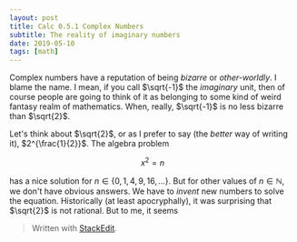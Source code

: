```yaml
---
layout: post
title: Calc 0.5.1 Complex Numbers
subtitle: The reality of imaginary numbers
date: 2019-05-10
tags: [math]
---
```


Complex numbers have a reputation of being *bizarre* or *other-worldly*. I blame the name. I mean, if you call $\sqrt{-1}$ the *imaginary* unit, then of course people are going to think of it as belonging to some kind of weird fantasy realm of mathematics. When, really, $\sqrt{-1}$ is no less bizarre than $\sqrt{2}$.  

Let's think about $\sqrt{2}$, or as I prefer to say (the *better* way of writing it), $2^{\frac{1}{2}}$. The algebra problem

$$
	x^2 = n
$$

has a nice solution for $n \in \{0,1,4,9,16,\dots\}$. But for other values of $n \in \mathbb{N}$, we don't have obvious answers. We have to *invent* new numbers to solve the equation. Historically (at least apocryphally), it was surprising that $\sqrt{2}$ is not rational. But to me, it seems 

> Written with [StackEdit](https://stackedit.io/).
<!--stackedit_data:
eyJoaXN0b3J5IjpbLTE4NDAzODM4ODYsMjEyNjMyNzc5N119
-->